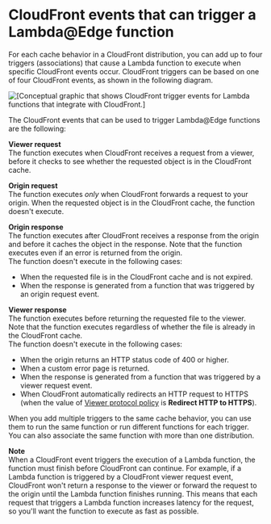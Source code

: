 # CloudFront events that can trigger a Lambda@Edge function<a name="lambda-cloudfront-trigger-events"></a>

For each cache behavior in a CloudFront distribution, you can add up to four triggers \(associations\) that cause a Lambda function to execute when specific CloudFront events occur\. CloudFront triggers can be based on one of four CloudFront events, as shown in the following diagram\.

![\[Conceptual graphic that shows CloudFront trigger events for Lambda functions that integrate with CloudFront.\]](http://docs.aws.amazon.com/AmazonCloudFront/latest/DeveloperGuide/images/cloudfront-events-that-trigger-lambda-functions.png)

The CloudFront events that can be used to trigger Lambda@Edge functions are the following:

**Viewer request**  
The function executes when CloudFront receives a request from a viewer, before it checks to see whether the requested object is in the CloudFront cache\.

**Origin request**  
The function executes *only* when CloudFront forwards a request to your origin\. When the requested object is in the CloudFront cache, the function doesn't execute\.

**Origin response**  
The function executes after CloudFront receives a response from the origin and before it caches the object in the response\. Note that the function executes even if an error is returned from the origin\.  
The function doesn't execute in the following cases:  
+ When the requested file is in the CloudFront cache and is not expired\.
+ When the response is generated from a function that was triggered by an origin request event\.

**Viewer response**  
The function executes before returning the requested file to the viewer\. Note that the function executes regardless of whether the file is already in the CloudFront cache\.  
The function doesn't execute in the following cases:  
+ When the origin returns an HTTP status code of 400 or higher\.
+ When a custom error page is returned\.
+ When the response is generated from a function that was triggered by a viewer request event\.
+ When CloudFront automatically redirects an HTTP request to HTTPS \(when the value of [Viewer protocol policy](distribution-web-values-specify.md#DownloadDistValuesViewerProtocolPolicy) is **Redirect HTTP to HTTPS**\)\.

When you add multiple triggers to the same cache behavior, you can use them to run the same function or run different functions for each trigger\. You can also associate the same function with more than one distribution\.

**Note**  
When a CloudFront event triggers the execution of a Lambda function, the function must finish before CloudFront can continue\. For example, if a Lambda function is triggered by a CloudFront viewer request event, CloudFront won't return a response to the viewer or forward the request to the origin until the Lambda function finishes running\. This means that each request that triggers a Lambda function increases latency for the request, so you'll want the function to execute as fast as possible\.